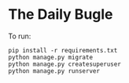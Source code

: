 # The Daily Bugle

To run:

```
pip install -r requirements.txt
python manage.py migrate
python manage.py createsuperuser
python manage.py runserver
```


